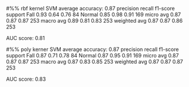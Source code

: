 #%% rbf kernel
SVM average accuracy:  0.87
              precision    recall  f1-score   support
        Fall       0.93      0.64      0.76        84
      Normal       0.85      0.98      0.91       169
   micro avg       0.87      0.87      0.87       253
   macro avg       0.89      0.81      0.83       253
weighted avg       0.87      0.87      0.86       253

AUC score:  0.81




#%% poly kerner
SVM average accuracy:  0.87
              precision    recall  f1-score   support
        Fall       0.87      0.71      0.78        84
      Normal       0.87      0.95      0.91       169
   micro avg       0.87      0.87      0.87       253
   macro avg       0.87      0.83      0.85       253
weighted avg       0.87      0.87      0.87       253

AUC score:  0.83